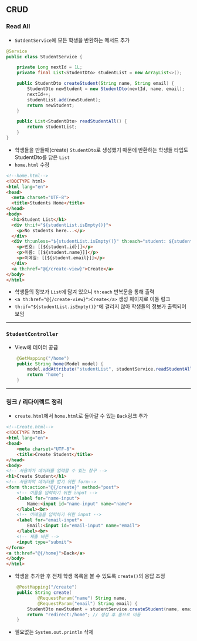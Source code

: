 ## CRUD
### Read All
- `SutdentService`에 모든 학생을 반환하는 메서드 추가
```java
@Service
public class StudentService {

    private Long nextId = 1L;
    private final List<StudentDto> studentList = new ArrayList<>();

    public StudentDto createStudent(String name, String email) {
        StudentDto newStudent = new StudentDto(nextId, name, email);
        nextId++;
        studentList.add(newStudent);
        return newStudent;
    }

    public List<StudentDto> readStudentAll() {
        return studentList;
    }
}
```
- 학생들을 만들때(create) `StudentDto`로 생성했기 때문에 반환하는 학생들 타입도 StudentDto를 담은 `List`
- `home.html` 수정
```html
<!--home.html-->
<!DOCTYPE html>
<html lang="en">
<head>
  <meta charset="UTF-8">
  <title>Students Home</title>
</head>
<body>
  <h1>Student List</h1>
  <div th:if="${studentList.isEmpty()}">
    <p>No students here...</p>
  </div>
  <div th:unless="${studentList.isEmpty()}" th:each="student: ${studentList}">
    <p>번호: [[${student.id}]]</p>
    <p>이름: [[${student.name}]]</p>
    <p>이메일: [[${student.email}]]</p>
  </div>
  <a th:href="@{/create-view}">Create</a>
</body>
</html>
```
- 학생들의 정보가 `List`에 담겨 있으니 `th:each` 반복문을 통해 출력
- `<a th:href="@{/create-view}">Create</a>` 생성 페이지로 이동 링크
- `th:if="${studentList.isEmpty()}"`에 걸리지 않아 학생들의 정보가 출력되어 보임
---
### `StudentController`
- View에 데이터 공급
```java
    @GetMapping("/home")
    public String home(Model model) {
        model.addAttribute("studentList", studentService.readStudentAll());
        return "home";
    }
```
----
### 링크 / 리다이렉트 정리
- `create.html`에서 `home.html`로 돌아갈 수 있는 `Back`링크 추가
```html
<!--Create.html-->
<!DOCTYPE html>
<html lang="en">
<head>
    <meta charset="UTF-8">
    <title>Create Student</title>
</head>
<body>
<!-- 사용자가 데이터를 입력할 수 있는 창구 -->
<h1>Create Student</h1>
<!-- 사용자의 데이터를 받기 위한 form-->
<form th:action="@{/create}" method="post">
    <!-- 이름을 입력하기 위한 input -->
    <label for="name-input">
        Name:<input id="name-input" name="name">
    </label><br>
    <!-- 이메일을 입력하기 위한 input -->
    <label for="email-input">
        Email:<input id="email-input" name="email">
    </label><br>
    <!-- 제출 버튼 -->
    <input type="submit">
</form>
<a th:href="@{/home}">Back</a>
</body>
</html>
```
- 학생을 추가한 후 전체 학생 목록을 볼 수 있도록 `create()`의 응답 조정
```java
    @PostMapping("/create")
    public String create(
            @RequestParam("name") String name,
            @RequestParam("email") String email) {
        StudentDto newStudent = studentService.createStudent(name, email);
        return "redirect:/home"; // 생성 후 홈으로 이동
    }
```
- 필요없는 `System.out.println` 삭제
